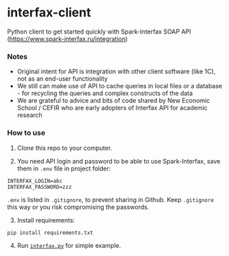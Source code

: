 # interfax-client
Python client to get started quickly with Spark-Interfax SOAP API (https://www.spark-interfax.ru/integration)

### Notes

- Original intent for API is integration with other client software (like 1C), not as an end-user functionality
- We still can make use of API to cache queries in local files or a database - for recycling the queries and complex constructs of the data
- We are grateful to advice and bits of code shared by New Economic School / CEFIR who are early adopters of Interfax API for academic research

### How to use

1. Clone this repo to your computer.

2. You need API login and password to be able to use Spark-Interfax, save them in `.env` file in project folder:

```
INTERFAX_LOGIN=abc
INTERFAX_PASSWORD=zzz
```

`.env` is listed in `.gitignore`, to prevent sharing in Github. Keep `.gitignore` this way or you risk compromising the passwords.

3. Install requirements:

```
pip install requirements.txt
```

4. Run [`interfax.py`](interfax.py) for simple example.
